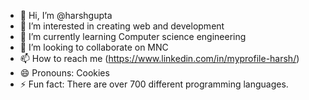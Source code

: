 - 👋 Hi, I’m @harshgupta
- 👀 I’m interested in creating web and development 
- 🌱 I’m currently learning Computer science engineering 
- 💞️ I’m looking to collaborate on MNC
- 📫 How to reach me (https://www.linkedin.com/in/myprofile-harsh/)
- 😄 Pronouns: Cookies
- ⚡ Fun fact: There are over 700 different programming languages.

<!---
harsh4tech/harsh4tech is a ✨ special ✨ repository because its `README.md` (this file) appears on your GitHub profile.
You can click the Preview link to take a look at your changes.
--->
